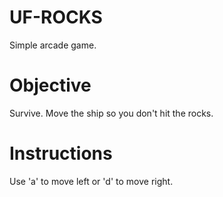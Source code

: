 # UF-ROCKS
Simple arcade game.

# Objective
Survive. Move the ship so you don't hit the rocks.

# Instructions
Use 'a' to move left or 'd' to move right. 
